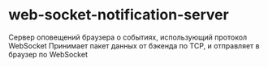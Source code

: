 # web-socket-notification-server

Сервер оповещений браузера о событиях, использующий протокол WebSocket
Принимает пакет данных от бэкенда по TCP, и отправляет в браузер по WebSocket
